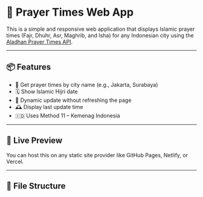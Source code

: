 # 🕌 Prayer Times Web App

This is a simple and responsive web application that displays Islamic prayer times (Fajr, Dhuhr, Asr, Maghrib, and Isha) for any Indonesian city using the [Aladhan Prayer Times API](https://aladhan.com/prayer-times-api).

---

## 📦 Features

- 📍 Get prayer times by city name (e.g., Jakarta, Surabaya)
- 🗓️ Show Islamic Hijri date
- 🔁 Dynamic update without refreshing the page
- 🕰️ Display last update time
- 🇮🇩 Uses Method 11 – Kemenag Indonesia

---

## 🚀 Live Preview

You can host this on any static site provider like GitHub Pages, Netlify, or Vercel.

---

## 📁 File Structure

